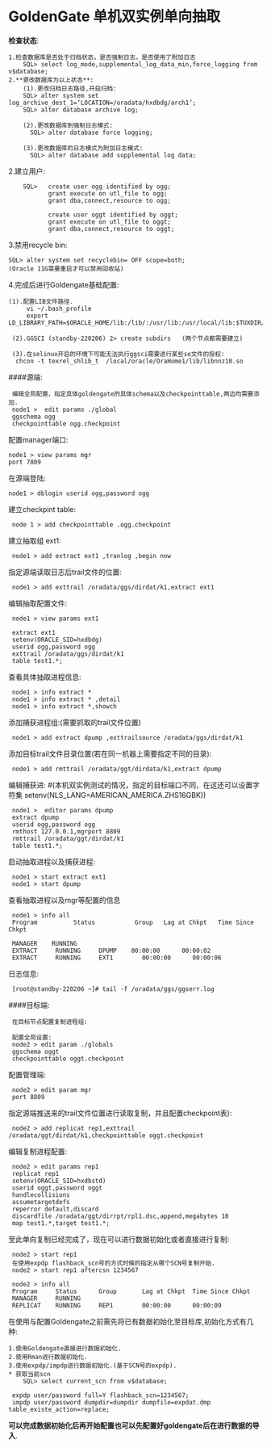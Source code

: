 GoldenGate 单机双实例单向抽取
=======

**检查状态**:
    
    1.检查数据库是否处于归档状态，是否强制日志，是否使用了附加日志
        SQL> select log_mode,supplemental_log_data_min,force_logging from v$database;  
    2.**更改数据库为以上状态**:
        (1).更改归档日志路径,开启归档:
        SQL> alter system set log_archive_dest_1=‘LOCATION=/oradata/hxdbdg/arch1’;
        SQL> alter database archive log;
        
        (2).更改数据库到强制日志模式:
          SQL> alter database force logging;

        (3).更改数据库的日志模式为附加日志模式:
          SQL> alter database add supplemental log data;

2.建立用户:

        SQL>   create user ogg identified by ogg;
               grant execute on utl_file to ogg;
               grant dba,connect,resource to ogg;
               
               create user oggt identified by oggt;
               grant execute on utl_file to oggt;
               grant dba,connect,resource to oggt;
 
3.禁用recycle bin:

    SQL> alter system set recyclebin= OFF scope=both;
    (Oracle 11G需要重启才可以禁用回收站)

4.完成后进行Goldengate基础配置:

    (1).配置LIB文件路径.
         vi ~/.bash_profile
         export LD_LIBRARY_PATH=$ORACLE_HOME/lib:/lib/:/usr/lib:/usr/local/lib:$TUXDIR/lib:/oradata/ggs/

     (2).GGSCI (standby-220206) 2> create subdirs   (两个节点都需要建立)

     (3).在selinux开启的环境下可能无法执行ggsci需要进行某些so文件的授权:
      chcon -t texrel_shlib_t  /local/oracle/OraHome1/lib/libnnz10.so

####源端:

     编辑全局配置，指定具体goldengate的具体schema以及checkpointtable,两边均需要添加.
     node1 >  edit params ./global
     ggschema ogg
     checkpointtable ogg.checkpoint

配置manager端口:
    
    node1 > view params mgr
    port 7809

在源端登陆:

    node1 > dblogin userid ogg,password ogg

建立checkpint table:
     
     node 1 > add checkpointtable .ogg.checkpoint

建立抽取组 ext1:
    
     node1 > add extract ext1 ,tranlog ,begin now

指定源端读取日志后trail文件的位置:
    
     node1 > add exttrail /oradata/ggs/dirdat/k1,extract ext1

 编辑抽取配置文件:
     
     node1 > view params ext1

     extract ext1
     setenv(ORACLE_SID=hxdbdg)
     userid ogg,password ogg
     exttrail /oradata/ggs/dirdat/k1
     table test1.*;

查看具体抽取进程信息:
     
     node1 > info extract *
     node1 > info extract * ,detail
     node1 > info extract *,showch

添加捕获进程组:(需要抓取的trail文件位置)
     
     node1 > add extract dpump ,exttrailsource /oradata/ggs/dirdat/k1

添加目标trail文件目录位置(若在同一机器上需要指定不同的目录):

     node1 > add rmttrail /oradata/ggt/dirdata/k1,extract dpump
     
编辑捕获进:
    #(本机双实例测试的情况，指定的目标端口不同，在这还可以设置字符集 setenv(NLS_LANG=AMERICAN_AMERICA.ZHS16GBK))
     
     node1 >  editor params dpump
     extract dpump
     userid ogg,password ogg
     rmthost 127.0.0.1,mgrport 8809
     rmttrail /oradata/ggt/dirdat/k1
     table test1.*;

启动抽取进程以及捕获进程:
     
     node1 > start extract ext1
     node1 > start dpump 

查看抽取进程以及mgr等配置的信息

     node1 > info all
     Program          Status           Group   Lag at Chkpt   Time Since Chkpt

     MANAGER    RUNNING                                          
     EXTRACT     RUNNING     DPUMP    00:00:00      00:00:02   
     EXTRACT     RUNNING     EXT1        00:00:00      00:00:06    

日志信息:

     [root@standby-220206 ~]# tail -f /oradata/ggs/ggserr.log

####目标端:

     在目标节点配置复制进程组:
     
     配置全局设置:
     node2 > edit param ./globals
     ggschema oggt
     checkpointtable oggt.checkpoint

配置管理端:
  
     node2 > edit param mgr
     port 8809

 
指定源端推送来的trail文件位置进行读取复制，并且配置checkpoint表):

     node2 > add replicat rep1,exttrail /oradata/ggt/dirdat/k1,checkpointtable oggt.checkpoint
    
编辑复制进程配置:

     node2 > edit params rep1
     replicat rep1
     setenv(ORACLE_SID=hxdbstd)
     userid oggt,password oggt
     handlecollisions
     assumetargetdefs
     reperror default,discard
     discardfile /oradata/ggt/dirrpt/rpl1.dsc,append,megabytes 10
     map test1.*,target test1.*;


至此单向复制已经完成了，现在可以进行数据初始化或者直接进行复制:

     node2 > start rep1
     在使用expdp flashback_scn号的方式时候的指定从哪个SCN号复制开始.
     node2 > start rep1 aftercsn 1234567
     
     node2 > info all 
     Program     Status      Group       Lag at Chkpt  Time Since Chkpt
     MANAGER     RUNNING                                          
     REPLICAT    RUNNING     REP1        00:00:00      00:00:09


在使用与配置Goldengate之前需先将已有数据初始化至目标库,初始化方式有几种:

    1.使用Goldengate直接进行数据初始化.
    2.使用Rman进行数据初始化.
    3.使用expdp/impdp进行数据初始化.(基于SCN号的expdp).
    * 获取当前scn
        SQL> select current_scn from v$database;
    
     expdp user/password full=Y flashback_scn=1234567;
     impdp user/password dumpdir=dumpdir dumpfile=expdat.dmp table_existe_action=replace;

**可以完成数据初始化后再开始配置也可以先配置好goldengate后在进行数据的导入**.





         